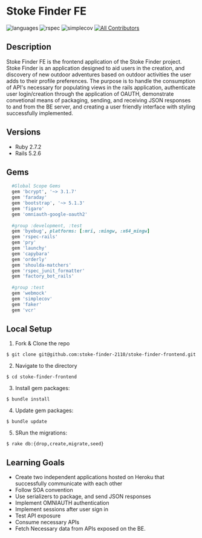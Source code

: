 # Stoke Finder FE

![languages](https://img.shields.io/github/languages/top/stoke-finder-2110/stoke-finder-frontend?color=red)
![rspec](https://img.shields.io/gem/v/rspec?color=blue&label=rspec)
![simplecov](https://img.shields.io/gem/v/simplecov?color=blue&label=simplecov)
[![All Contributors](https://img.shields.io/badge/contributors-5-orange.svg?style=flat)](#contributors-)


## Description 

Stoke Finder FE is the frontend application of the Stoke Finder project. Stoke Finder is an application designed to aid users in the creation, and discovery of new outdoor adventures based on outdoor activities the user adds to their profile preferences. The purpose is to handle the consumption of API's necessary for populating views in the rails application, authenticate user login/creation through the application of OAUTH, demonstrate convetional means of packaging, sending, and receiving JSON responses to and from the BE server, and creating a user friendly interface with styling successfully implemented.

## Versions
- Ruby 2.7.2
- Rails 5.2.6

## Gems
```ruby 
  #Global Scope Gems 
  gem 'bcrypt', '~> 3.1.7'
  gem 'faraday'
  gem 'bootstrap', '~> 5.1.3'
  gem 'figaro'
  gem 'omniauth-google-oauth2'
  
  #group :development, :test
  gem 'byebug', platforms: [:mri, :mingw, :x64_mingw]
  gem 'rspec-rails'
  gem 'pry'
  gem 'launchy'
  gem 'capybara'
  gem 'orderly'
  gem 'shoulda-matchers'
  gem 'rspec_junit_formatter'
  gem 'factory_bot_rails'
  
  #group :test
  gem 'webmock'
  gem 'simplecov'
  gem 'faker'
  gem 'vcr'
```

## Local Setup 

1. Fork & Clone the repo 
```shell
$ git clone git@github.com:stoke-finder-2110/stoke-finder-frontend.git
```
2. Navigate to the directory 
```shell 
$ cd stoke-finder-frontend 
```
3. Install gem packages:
```shell
$ bundle install
```
4. Update gem packages: 
```shell
$ bundle update
```
5. SRun the migrations: 
```shell
$ rake db:{drop,create,migrate,seed}
```


## Learning Goals 
- Create two independent applications hosted on Heroku that successfully communicate with each other
- Follow SOA convention
- Use serializers to package, and send JSON responses
- Implement OMNIAUTH authentication
- Implement sessions after user sign in
- Test API exposure
- Consume necessary APIs
- Fetch Necessary data from APIs exposed on the BE. 
